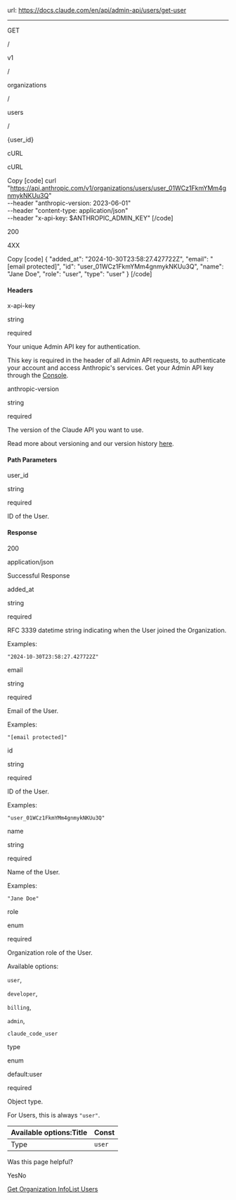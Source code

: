 url: https://docs.claude.com/en/api/admin-api/users/get-user

---

GET

/

v1

/

organizations

/

users

/

\{user\_id\}

cURL

cURL

Copy
[code]
    curl "https://api.anthropic.com/v1/organizations/users/user_01WCz1FkmYMm4gnmykNKUu3Q" \
      --header "anthropic-version: 2023-06-01" \
      --header "content-type: application/json" \
      --header "x-api-key: $ANTHROPIC_ADMIN_KEY"
[/code]

200

4XX

Copy
[code]
    {
      "added_at": "2024-10-30T23:58:27.427722Z",
      "email": "[email protected]",
      "id": "user_01WCz1FkmYMm4gnmykNKUu3Q",
      "name": "Jane Doe",
      "role": "user",
      "type": "user"
    }
[/code]

#### Headers

x-api-key

string

required

Your unique Admin API key for authentication.

This key is required in the header of all Admin API requests, to authenticate your account and access Anthropic's services. Get your Admin API key through the [Console](https://console.anthropic.com/settings/admin-keys).

anthropic-version

string

required

The version of the Claude API you want to use.

Read more about versioning and our version history [here](/api/versioning).

#### Path Parameters

user\_id

string

required

ID of the User.

#### Response

200

application/json

Successful Response

added\_at

string<date-time>

required

RFC 3339 datetime string indicating when the User joined the Organization.

Examples:

`"2024-10-30T23:58:27.427722Z"`

email

string

required

Email of the User.

Examples:

`"[email protected]"`

id

string

required

ID of the User.

Examples:

`"user_01WCz1FkmYMm4gnmykNKUu3Q"`

name

string

required

Name of the User.

Examples:

`"Jane Doe"`

role

enum<string>

required

Organization role of the User.

Available options:

`user`,

`developer`,

`billing`,

`admin`,

`claude_code_user`

type

enum<string>

default:user

required

Object type.

For Users, this is always `"user"`.

Available options:Title| Const
---|---
Type| `user`

Was this page helpful?

YesNo

[Get Organization Info](/en/api/admin-api/organization/get-me)[List Users](/en/api/admin-api/users/list-users)
